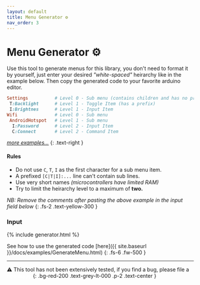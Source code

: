 ```yaml
---
layout: default
title: Menu Generator ⚙
nav_order: 3
---
```


# Menu Generator ⚙

Use this tool to generate menus for this library, you don't need to format it by yourself,
just enter your desired _"white-spaced"_ heirarchy like in the example below.
Then copy the generated code to your favorite arduino editor.

```ruby
Settings          # Level 0 - Sub menu (contains children and has no prefix)
 T:Backlight      # Level 1 - Toggle Item (has a prefix)
 I:Brightnes      # Level 1 - Input Item
Wifi              # Level 0 - Sub menu
 AndroidHotspot   # Level 1 - Sub menu
  I:Password      # Level 2 - Input Item
  C:Connect       # Level 2 - Command Item
```

_[more examples...](https://raw.githubusercontent.com/forntoh/LcdMenu/master/sample.txt)_
{: .text-right }

#### Rules

- Do not use `C`, `T`, `I` as the first character for a sub menu item.
- A prefixed `[C|T|I]:...` line can't contain sub lines.
- Use very short names _(microcontrollers have limited RAM)_
- Try to limit the heirarchy level to a maximum of **two.**

_NB: Remove the comments after pasting the above example in the input field below_
{: .fs-2 .text-yellow-300 }

### Input

<script>{% include generator.js %}</script>

<style>{% include generator.css %}</style>

{% include generator.html %}

<script>{% include generator-clipboard.js %}</script>

See how to use the generated code [here]({{ site.baseurl }}/docs/examples/GenerateMenu.html)
{: .fs-6 .fw-500 }

---

⚠ This tool has not been extensively tested, if you find a bug, please file a
<a href="https://github.com/forntoh/LcdMenu/issues/new" style="color: white">new issue</a>
{: .bg-red-200 .text-grey-lt-000 .p-2 .text-center }
